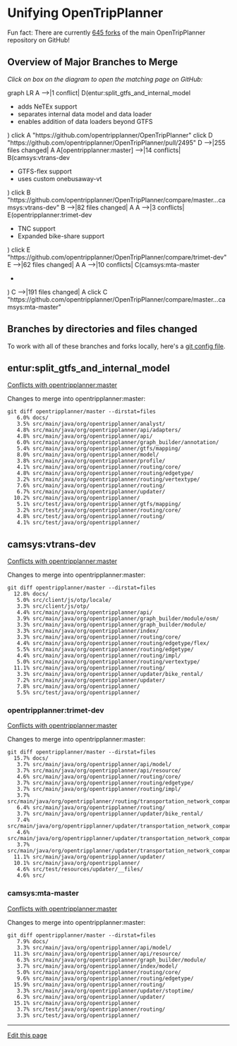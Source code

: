 # Unifying OpenTripPlanner

Fun fact: There are currently [645 forks](https://github.com/opentripplanner/OpenTripPlanner/network/members) of the main OpenTripPlanner repository on GitHub!

## Overview of Major Branches to Merge

_Click on box on the diagram to open the matching page on GitHub:_

<script src="https://unpkg.com/mermaid@7.1.0/dist/mermaid.min.js"></script>
<script>mermaid.initialize({startOnLoad:true});</script>
  <link rel="stylesheet" href="https://unpkg.com/mermaid@7.1.0/dist/mermaid.min.css">

<div class="mermaid">
graph LR
  A -->|1 conflict| D(entur:split_gtfs_and_internal_model <ul><li>adds NeTEx support</li><li>separates internal data model and data loader</li><li>enables addition of data loaders beyond GTFS</li></ul> )
  click A "https://github.com/opentripplanner/OpenTripPlanner"
  click D "https://github.com/opentripplanner/OpenTripPlanner/pull/2495"
  D -->|255 files changed| A 
  A[opentripplanner:master] -->|14 conflicts| B(camsys:vtrans-dev <ul><li> GTFS-flex support</li><li>uses custom onebusaway-vt</li></ul>)
  click B "https://github.com/opentripplanner/OpenTripPlanner/compare/master...camsys:vtrans-dev"
  B -->|82 files changed| A 
  A -->|3 conflicts| E(opentripplanner:trimet-dev <ul><li>TNC support</li><li>Expanded bike-share support</li></ul>)
  click E "https://github.com/opentripplanner/OpenTripPlanner/compare/trimet-dev"
  E -->|62 files changed| A 
  A -->|10 conflicts| C(camsys:mta-master <ul><li></li></ul>)
  C -->|191 files changed| A 
  click C "https://github.com/opentripplanner/OpenTripPlanner/compare/master...camsys:mta-master"
</div>

## Branches by directories and files changed

To work with all of these branches and forks locally, here's a [git config file](sample-git-config).

## entur:split_gtfs_and_internal_model

[Conflicts with opentripplanner:master](upstream-merge-diffs/entur.split_gtfs_and_internal_model+conveyal.master.diff)

Changes to merge into opentripplanner:master:
```
git diff opentripplanner/master --dirstat=files
   6.0% docs/
   3.5% src/main/java/org/opentripplanner/analyst/
   4.8% src/main/java/org/opentripplanner/api/adapters/
   4.8% src/main/java/org/opentripplanner/api/
   6.0% src/main/java/org/opentripplanner/graph_builder/annotation/
   5.4% src/main/java/org/opentripplanner/gtfs/mapping/
   8.0% src/main/java/org/opentripplanner/model/
   3.8% src/main/java/org/opentripplanner/profile/
   4.1% src/main/java/org/opentripplanner/routing/core/
   4.8% src/main/java/org/opentripplanner/routing/edgetype/
   3.2% src/main/java/org/opentripplanner/routing/vertextype/
   7.6% src/main/java/org/opentripplanner/routing/
   6.7% src/main/java/org/opentripplanner/updater/
  10.2% src/main/java/org/opentripplanner/
   5.1% src/test/java/org/opentripplanner/gtfs/mapping/
   3.2% src/test/java/org/opentripplanner/routing/core/
   4.8% src/test/java/org/opentripplanner/routing/
   4.1% src/test/java/org/opentripplanner/
```

## camsys:vtrans-dev

[Conflicts with opentripplanner:master](upstream-merge-diffs/camsys.vtrans-dev+conveyal.master.diff)

Changes to merge into opentripplanner:master:
```
git diff opentripplanner/master --dirstat=files
  12.8% docs/
   5.0% src/client/js/otp/locale/
   3.3% src/client/js/otp/
   4.4% src/main/java/org/opentripplanner/api/
   3.9% src/main/java/org/opentripplanner/graph_builder/module/osm/
   3.3% src/main/java/org/opentripplanner/graph_builder/module/
   3.3% src/main/java/org/opentripplanner/index/
   3.3% src/main/java/org/opentripplanner/routing/core/
   4.4% src/main/java/org/opentripplanner/routing/edgetype/flex/
   5.5% src/main/java/org/opentripplanner/routing/edgetype/
   4.4% src/main/java/org/opentripplanner/routing/impl/
   5.0% src/main/java/org/opentripplanner/routing/vertextype/
  11.1% src/main/java/org/opentripplanner/routing/
   3.3% src/main/java/org/opentripplanner/updater/bike_rental/
   7.2% src/main/java/org/opentripplanner/updater/
   7.8% src/main/java/org/opentripplanner/
   5.5% src/test/java/org/opentripplanner/
```

### opentripplanner:trimet-dev

[Conflicts with opentripplanner:master](upstream-merge-diffs/conveyal.trimet-dev+conveyal.master.diff)

Changes to merge into opentripplanner:master:
```
git diff opentripplanner/master --dirstat=files
  15.7% docs/
   3.7% src/main/java/org/opentripplanner/api/model/
   3.7% src/main/java/org/opentripplanner/api/resource/
   4.6% src/main/java/org/opentripplanner/routing/core/
   3.7% src/main/java/org/opentripplanner/routing/edgetype/
   3.7% src/main/java/org/opentripplanner/routing/impl/
   3.7% src/main/java/org/opentripplanner/routing/transportation_network_company/
   6.4% src/main/java/org/opentripplanner/routing/
   3.7% src/main/java/org/opentripplanner/updater/bike_rental/
   7.4% src/main/java/org/opentripplanner/updater/transportation_network_company/lyft/
   4.6% src/main/java/org/opentripplanner/updater/transportation_network_company/uber/
   3.7% src/main/java/org/opentripplanner/updater/transportation_network_company/
  11.1% src/main/java/org/opentripplanner/updater/
  10.1% src/main/java/org/opentripplanner/
   4.6% src/test/resources/updater/__files/
   4.6% src/
```

### camsys:mta-master

[Conflicts with opentripplanner:master](upstream-merge-diffs/camsys.mta-master+origin.master.diff)

Changes to merge into opentripplanner:master:
```
git diff opentripplanner/master --dirstat=files
   7.9% docs/
   3.3% src/main/java/org/opentripplanner/api/model/
  11.3% src/main/java/org/opentripplanner/api/resource/
   6.3% src/main/java/org/opentripplanner/graph_builder/module/
   3.7% src/main/java/org/opentripplanner/index/model/
   5.0% src/main/java/org/opentripplanner/routing/core/
   9.6% src/main/java/org/opentripplanner/routing/edgetype/
  15.9% src/main/java/org/opentripplanner/routing/
   3.3% src/main/java/org/opentripplanner/updater/stoptime/
   6.3% src/main/java/org/opentripplanner/updater/
  15.1% src/main/java/org/opentripplanner/
   3.7% src/test/java/org/opentripplanner/routing/
   3.3% src/test/java/org/opentripplanner/
```

----

[Edit this page](https://github.com/interline-io/unifying-opentripplanner/edit/master/README.md)
